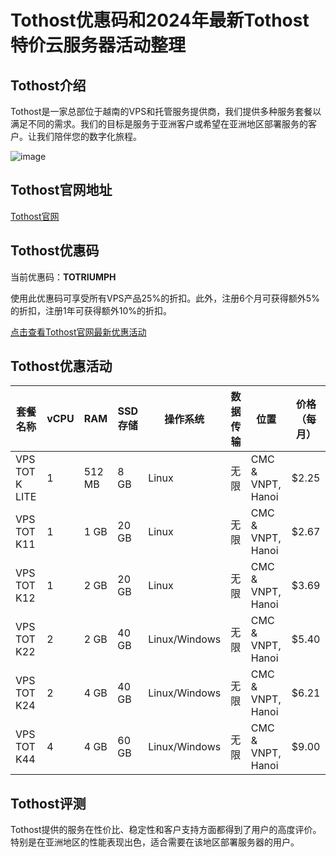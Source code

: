 # Tothost优惠码和2024年最新Tothost特价云服务器活动整理

## Tothost介绍
Tothost是一家总部位于越南的VPS和托管服务提供商，我们提供多种服务套餐以满足不同的需求。我们的目标是服务于亚洲客户或希望在亚洲地区部署服务的客户。让我们陪伴您的数字化旅程。

![image](https://github.com/eo2029739/Tothost/assets/167750749/a3f78255-ca3b-4432-b8b7-00d71f484c2c)

## Tothost官网地址
[Tothost官网](https://billing.tothost.vn/aff.php?aff=134)

## Tothost优惠码
当前优惠码：**TOTRIUMPH**  

使用此优惠码可享受所有VPS产品25%的折扣。此外，注册6个月可获得额外5%的折扣，注册1年可获得额外10%的折扣。

[点击查看Tothost官网最新优惠活动](https://billing.tothost.vn/aff.php?aff=134)

## Tothost优惠活动

| 套餐名称       | vCPU | RAM    | SSD存储 | 操作系统       | 数据传输       | 位置        | 价格（每月） |
| ------------- | ---- | ------ | ------- | -------------- | -------------- | ----------- | ----------- |
| VPS TOT K LITE | 1    | 512 MB | 8 GB    | Linux          | 无限           | CMC & VNPT, Hanoi | $2.25       |
| VPS TOT K11    | 1    | 1 GB   | 20 GB   | Linux          | 无限           | CMC & VNPT, Hanoi | $2.67       |
| VPS TOT K12    | 1    | 2 GB   | 20 GB   | Linux          | 无限           | CMC & VNPT, Hanoi | $3.69       |
| VPS TOT K22    | 2    | 2 GB   | 40 GB   | Linux/Windows  | 无限           | CMC & VNPT, Hanoi | $5.40       |
| VPS TOT K24    | 2    | 4 GB   | 40 GB   | Linux/Windows  | 无限           | CMC & VNPT, Hanoi | $6.21       |
| VPS TOT K44    | 4    | 4 GB   | 60 GB   | Linux/Windows  | 无限           | CMC & VNPT, Hanoi | $9.00       |

## Tothost评测
Tothost提供的服务在性价比、稳定性和客户支持方面都得到了用户的高度评价。特别是在亚洲地区的性能表现出色，适合需要在该地区部署服务器的用户。
